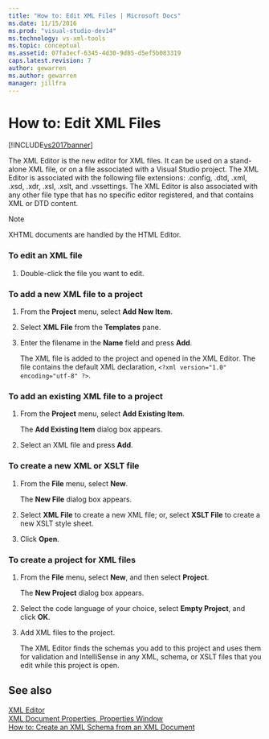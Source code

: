 ```yaml
---
title: "How to: Edit XML Files | Microsoft Docs"
ms.date: 11/15/2016
ms.prod: "visual-studio-dev14"
ms.technology: vs-xml-tools
ms.topic: conceptual
ms.assetid: 07fa3ecf-6345-4d30-9d85-d5ef5b083319
caps.latest.revision: 7
author: gewarren
ms.author: gewarren
manager: jillfra
---
```

# How to: Edit XML Files
[!INCLUDE[vs2017banner](../includes/vs2017banner.md)]

The XML Editor is the new editor for XML files. It can be used on a stand-alone XML file, or on a file associated with a Visual Studio project. The XML Editor is associated with the following file extensions: .config, .dtd, .xml, .xsd, .xdr, .xsl, .xslt, and .vssettings. The XML Editor is also associated with any other file type that has no specific editor registered, and that contains XML or DTD content.  
  
> [!NOTE]
> XHTML documents are handled by the HTML Editor.  
  
### To edit an XML file  
  
1. Double-click the file you want to edit.  
  
### To add a new XML file to a project  
  
1. From the **Project** menu, select **Add New Item**.  
  
2. Select **XML File** from the **Templates** pane.  
  
3. Enter the filename in the **Name** field and press **Add**.  
  
     The XML file is added to the project and opened in the XML Editor. The file contains the default XML declaration, `<?xml version="1.0" encoding="utf-8" ?>`.  
  
### To add an existing XML file to a project  
  
1. From the **Project** menu, select **Add Existing Item**.  
  
     The **Add Existing Item** dialog box appears.  
  
2. Select an XML file and press **Add**.  
  
### To create a new XML or XSLT file  
  
1. From the **File** menu, select **New**.  
  
     The **New File** dialog box appears.  
  
2. Select **XML File** to create a new XML file; or, select **XSLT File** to create a new XSLT style sheet.  
  
3. Click **Open**.  
  
### To create a project for XML files  
  
1. From the **File** menu, select **New**, and then select **Project**.  
  
     The **New Project** dialog box appears.  
  
2. Select the code language of your choice, select **Empty Project**, and click **OK**.  
  
3. Add XML files to the project.  
  
     The XML Editor finds the schemas you add to this project and uses them for validation and IntelliSense in any XML, schema, or XSLT files that you edit while this project is open.  
  
## See also  
 [XML Editor](../xml-tools/xml-editor.md)   
 [XML Document Properties, Properties Window](../xml-tools/xml-document-properties-properties-window.md)   
 [How to: Create an XML Schema from an XML Document](../xml-tools/how-to-create-an-xml-schema-from-an-xml-document.md)
